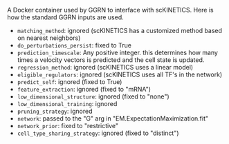 A Docker container used by GGRN to interface with scKINETICS. Here is how the standard GGRN inputs are used. 

- `matching_method`: ignored (scKINETICS has a customized method based on nearest neighbors)
- `do_perturbations_persist`: fixed to True
- `prediction_timescale`: Any positive integer. this determines how many times a velocity vectors is predicted and the cell state is updated. 
- `regression_method`: ignored (scKINETICS uses a linear model) 
- `eligible_regulators`: ignored (scKINETICS uses all TF's in the network)
- `predict_self`: ignored (fixed to True)
- `feature_extraction`: ignored (fixed to "mRNA")
- `low_dimensional_structure`: ignored (fixed to "none")
- `low_dimensional_training`: ignored 
- `pruning_strategy`: ignored
- `network`: passed to the "G" arg in "EM.ExpectationMaximization.fit"
- `network_prior`: fixed to "restrictive"
- `cell_type_sharing_strategy`: ignored (fixed to "distinct")
